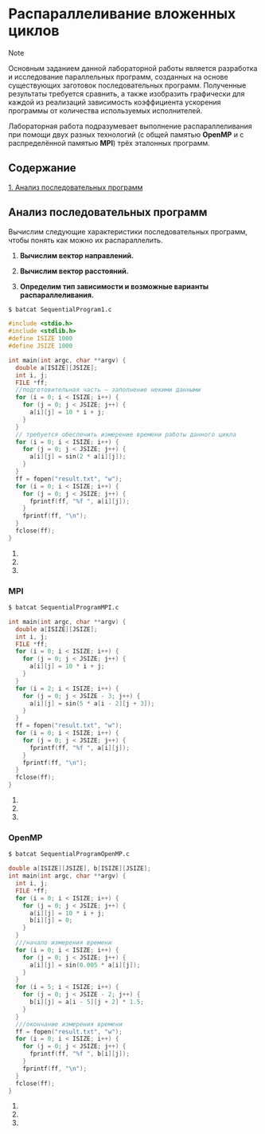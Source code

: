 # Распараллеливание вложенных циклов

> [!NOTE]
> Основным заданием данной лабораторной работы является разработка и исследование параллельных программ, созданных на основе существующих заготовок последовательных программ. Полученные результаты требуется сравнить, а также изобразить графически для каждой из реализаций зависимость коэффициента ускорения программы от количества используемых исполнителей.


Лабораторная работа подразумевает выполнение распараллеливания при помощи двух разных технологий (с общей памятью **OpenMP** и с распределённой памятью **MPI**) трёх эталонных программ.


## Содержание

[1. Анализ последовательных программ](#1)



<a name="1"></a>
## Анализ последовательных программ

Вычислим следующие характеристики последовательных программ, чтобы понять как можно их распараллелить.

1. **Вычислим вектор направлений.**

2. **Вычислим вектор расстояний.**

3. **Определим тип зависимости и возможные варианты распараллеливания.**


```bash
$ batcat SequentialProgram1.c
```

```c
#include <stdio.h>
#include <stdlib.h>
#define ISIZE 1000
#define JSIZE 1000

int main(int argc, char **argv) {
  double a[ISIZE][JSIZE];
  int i, j;
  FILE *ff;
  //подготовительная часть – заполнение некими данными
  for (i = 0; i < ISIZE; i++) {
    for (j = 0; j < JSIZE; j++) {
      a[i][j] = 10 * i + j;
    }
  }
  // требуется обеспечить измерение времени работы данного цикла
  for (i = 0; i < ISIZE; i++) {
    for (j = 0; j < JSIZE; j++) {
      a[i][j] = sin(2 * a[i][j]);
    }
  }
  ff = fopen("result.txt", "w");
  for (i = 0; i < ISIZE; i++) {
    for (j = 0; j < JSIZE; j++) {
      fprintf(ff, "%f ", a[i][j]);
    }
    fprintf(ff, "\n");
  }
  fclose(ff);
}
```

1. 

2.

3. 



### MPI 


```bash
$ batcat SequentialProgramMPI.c
```

```c
int main(int argc, char **argv) {
  double a[ISIZE][JSIZE];
  int i, j;
  FILE *ff;
  for (i = 0; i < ISIZE; i++) {
    for (j = 0; j < JSIZE; j++) {
      a[i][j] = 10 * i + j;
    }
  }
  for (i = 2; i < ISIZE; i++) {
    for (j = 0; j < JSIZE - 3; j++) {
      a[i][j] = sin(5 * a[i - 2][j + 3]);
    }
  }
  ff = fopen("result.txt", "w");
  for (i = 0; i < ISIZE; i++) {
    for (j = 0; j < JSIZE; j++) {
      fprintf(ff, "%f ", a[i][j]);
    }
    fprintf(ff, "\n");
  }
  fclose(ff);
}

```


1. 

2.

3. 


### OpenMP



```bash
$ batcat SequentialProgramOpenMP.c
```

```c
double a[ISIZE][JSIZE], b[ISIZE][JSIZE];
int main(int argc, char **argv) {
  int i, j;
  FILE *ff;
  for (i = 0; i < ISIZE; i++) {
    for (j = 0; j < JSIZE; j++) {
      a[i][j] = 10 * i + j;
      b[i][j] = 0;
    }
  }
  ///начало измерения времени
  for (i = 0; i < ISIZE; i++) {
    for (j = 0; j < JSIZE; j++) {
      a[i][j] = sin(0.005 * a[i][j]);
    }
  }
  for (i = 5; i < ISIZE; i++) {
    for (j = 0; j < JSIZE - 2; j++) {
      b[i][j] = a[i - 5][j + 2] * 1.5;
    }
  }
  ///окончание измерения времени
  ff = fopen("result.txt", "w");
  for (i = 0; i < ISIZE; i++) {
    for (j = 0; j < JSIZE; j++) {
      fprintf(ff, "%f ", b[i][j]);
    }
    fprintf(ff, "\n");
  }
  fclose(ff);
}

```

1. 

2.

3. 



